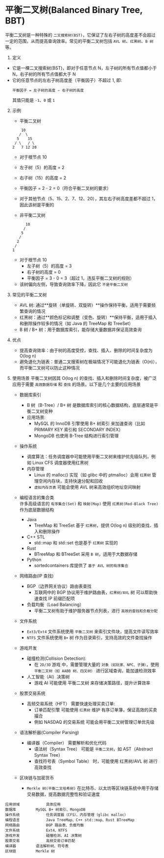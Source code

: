 # 平衡二叉树(Balanced Binary Tree, BBT)
  平衡二叉树是一种特殊的 `二叉搜索树(BST)`，它保证了左右子树的高度差不会超过一定的范围，从而提高查询效率。常见的平衡二叉树包括 `AVL 树`、`红黑树`、`B 树` 等。

1. 定义
  - 它是一棵二叉搜索树(BST)，即对于任意节点 N，左子树的所有节点值都小于 N，右子树的所有节点值都大于 N
  - 它的任意节点的左右子树高度差（平衡因子）不超过 1, 即:
    ```
    平衡因子 = 左子树的高度 − 右子树的高度
    ```
    其值只能是 `-1`、`0` 或 `1`

2. 示例
   - 平衡二叉树
   ```
       10
      /  \
     5    15
    / \   / \
   2   7 12 20
   ```
     - 对于根节点 10
      - 左子树（5）的高度 = 2
      - 右子树（15）的高度 = 2
      - 平衡因子 = 2 - 2 = 0（符合平衡二叉树的要求）
     - 对于其他节点（5、15、2、7、12、20），其左右子树高度差都不超过 1，因此该树是平衡的
 
   - 非平衡二叉树
   ```
         10
        /  
       5    
      / 
     2   
    /
   1
   ```
    - 对于根节点 10
      - 左子树（5）的高度 = 3
      - 右子树的高度 = 0
      - 平衡因子 = 3 - 0 = 3（超过 1，违反平衡二叉树的规则）
    - 该树偏向左侧，导致查询效率下降，因此它 `不是平衡二叉树`

3. 常见的平衡二叉树
   - AVL 树: 通过**旋转（单旋转、双旋转）**操作保持平衡，适用于需要频繁查询的情况
   - 红黑树：通过**颜色标记和调整（变色、旋转）**保持平衡，适用于插入和删除操作较多的情况（如 Java 的 TreeMap 和 TreeSet） 
   - B 树 / B+ 树：用于数据库索引，能存储大量数据并保证高效查询
   
4. 优点
   - 提高查询效率：由于树的高度受控，查找、插入、删除的时间复杂度为 O(log n)
   - 避免退化为链表：普通二叉搜索树在极端情况下可能退化为链表（O(n)），而平衡二叉树可以防止这种情况
   
5. 使用场景
   平衡二叉树因其 O(log n) 的查找、插入和删除时间复杂度，被广泛应用于需要 `高效数据存储` 和 `查找` 的场景。以下是几个主要的应用场景
   - 数据库索引
     - B 树（B-Tree）/ B+ 树 是数据库索引的核心数据结构，底层通常是平衡二叉树变种
     - 应用场景:
       - MySQL 的 InnoDB 引擎使用 B+ 树索引 来加速查询（比如 PRIMARY KEY 索引和 SECONDARY INDEX）
       - MongoDB 也使用 B-Tree 结构进行索引管理
       
   - 操作系统
     - 调度算法：任务调度器中可能使用平衡二叉树来维护优先级队列，例如 Linux CFS 调度器使用红黑树
     - 内存管理
       - Linux 的 malloc() 实现（如 glibc 中的 ptmalloc）会用 `红黑树` 管理空闲内存块，支持快速分配和回收
       - `虚拟内存页表` 可能会使用 AVL 树来高效组织地址空间映射
   
   - 编程语言的集合类  
   许多高级语言的 `有序集合(Set)` 和 `映射(Map)` 使用 `红黑树(Red-Black Tree)` 作为底层数据结构
     - Java
       - TreeMap 和 TreeSet 基于 `红黑树`，提供 O(log n) 级别的查找、插入和删除操作
     - C++ STL
       - std::map 和 std::set 也是基于 `红黑树` 实现的
     - Rust
       - BTreeMap 和 BTreeSet 采用 `B 树`，适用于大数据存储
     - Python
       - sortedcontainers 库提供了 `基于 AVL 树的有序集合`
   
   - 网络路由(IP 查找)     
     - BGP（边界网关协议）路由表查找
       - 互联网中的 BGP 协议用于维护路由表，`红黑树/AVL` 树 可以帮助快速查找 IP 前缀匹配项
     - 负载均衡（Load Balancing）
       - 平衡二叉树有助于维护服务器节点列表，进行 `高效的查找和负载分配`
   
   - 文件系统
     - `Ext3/Ext4` 文件系统使用 `平衡二叉树` 来索引文件块，提高文件读写效率
     - `NTFS` 文件系统使用 `B+` 树 作为目录索引，支持高效的文件查找操作
     
   - 游戏开发
     - 碰撞检测(Collision Detection):
       - 在 `2D/3D` 游戏 中，需要管理大量的 `对象（如玩家、NPC、子弹）`，使用 `平衡二叉树（如 AABB 树、四叉树）` 进行区域查询，能加速检测效率
     - 人工智能（AI）决策树
       - 游戏 AI 可能使用 平衡二叉树 来存储决策路径，提升计算效率
   
   - 股票交易系统
     - 高频交易系统（HFT） 需要快速处理买卖订单:
       - 订单匹配引擎 可能使用 `红黑树` 维护 有序订单簿，保证高效的买卖撮合
       - 例如 NASDAQ 的交易系统 可能会用平衡二叉树管理订单优先级
   
   - 语法解析器(Compiler Parsing)    
     - 编译器（Compiler） 需要解析和优化代码
       - 语法树（Syntax Tree） 可能是 `平衡二叉树`，如 AST（Abstract Syntax Tree）
       - 查找符号表（Symbol Table） 时，可能使用 红黑树/AVL 树 进行高效查找
   
   - 区块链与加密货币    
     - `Merkle 树(平衡二叉哈希树)` 在比特币、以太坊等区块链系统中用于存储交易数据，提高数据完整性和验证速度

```
应用领域	        具体应用
数据库	        MySQL B+ 树索引、MongoDB
操作系统	        任务调度器（CFS）、内存管理（glibc malloc）
编程语言	        Java TreeMap、C++ std::map、Rust BTreeMap
网络路由	        BGP 路由表、负载均衡
文件系统	        Ext4、NTFS
游戏开发	        碰撞检测、AI 决策树
股票交易	        高频交易订单匹配
编译器	        语法解析树、符号表
区块链	        Merkle 树
```  